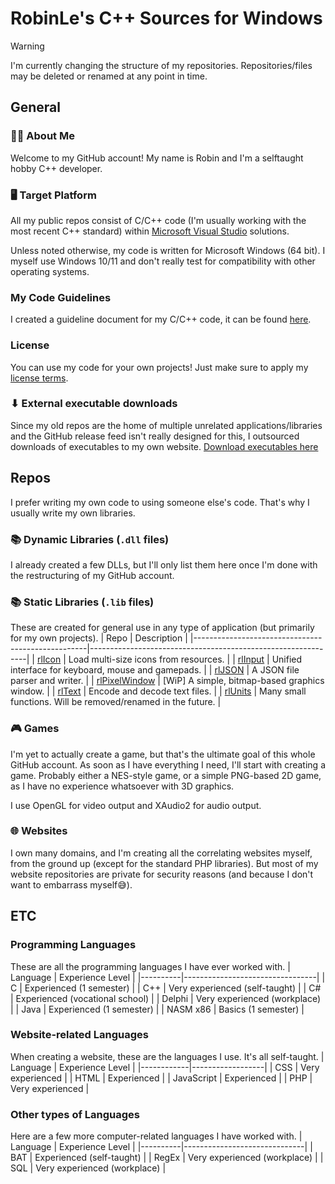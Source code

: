 # RobinLe's C++ Sources for Windows

> [!WARNING]
> I'm currently changing the structure of my repositories. Repositories/files may be deleted or renamed at any point in time.

## General
### 🙋‍♂️ About Me
Welcome to my GitHub account! My name is Robin and I'm a selftaught hobby C++ developer.

### 🖥 Target Platform
All my public repos consist of C/C++ code (I'm usually working with the most recent C++ standard) within [Microsoft Visual Studio](https://www.visualstudio.com) solutions.

Unless noted otherwise, my code is written for Microsoft Windows (64 bit). I myself use Windows 10/11 and don't really test for compatibility with other operating systems.

### My Code Guidelines
I created a guideline document for my C/C++ code, it can be found [here](/CodeGuidelines.md).

### License
You can use my code for your own projects! Just make sure to apply my [license terms](LicenseInfo.md).

### ⬇ External executable downloads
Since my old repos are the home of multiple unrelated applications/libraries and the GitHub release feed isn't really designed for this, I outsourced downloads of executables to my own website.
[Download executables here](https://download.robinle.net/github/)



## Repos
I prefer writing my own code to using someone else's code. That's why I usually write my own libraries.

### 📚 Dynamic Libraries (`.dll` files)
I already created a few DLLs, but I'll only list them here once I'm done with the restructuring of my GitHub account.

### 📚 Static Libraries (`.lib` files)
These are created for general use in any type of application (but primarily for my own projects).
| Repo                                              | Description                                                  |
|---------------------------------------------------|--------------------------------------------------------------|
| [rlIcon](https://rle.sh/git/rlIcon)               | Load multi-size icons from resources.                        |
| [rlInput](https://rle.sh/git/rlInput)             | Unified interface for keyboard, mouse and gamepads.          |
| [rlJSON](https://rle.sh/git/rlJSON)               | A JSON file parser and writer.                               |
| [rlPixelWindow](https://rle.sh/git/rlPixelWindow) | [WiP] A simple, bitmap-based graphics window.                |
| [rlText](https://rle.sh/git/rlText)               | Encode and decode text files.                                |
| [rlUnits](https://rle.sh/git/libs)                | Many small functions. Will be removed/renamed in the future. |

### 🎮 Games
I'm yet to actually create a game, but that's the ultimate goal of this whole GitHub account. As soon as I have everything I need, I'll start with creating a game. Probably either a NES-style game, or a simple PNG-based 2D game, as I have no experience whatsoever with 3D graphics.

I use OpenGL for video output and XAudio2 for audio output.

### 🌐 Websites
I own many domains, and I'm creating all the correlating websites myself, from the ground up (except for the standard PHP libraries).
But most of my website repositories are private for security reasons (and because I don't want to embarrass myself😅).


## ETC
### Programming Languages
These are all the programming languages I have ever worked with.
| Language | Experience Level                |
|----------|---------------------------------|
| C        | Experienced (1 semester)        |
| C++      | Very experienced (self-taught)  |
| C#       | Experienced (vocational school) |
| Delphi   | Very experienced (workplace)    |
| Java     | Experienced (1 semester)        |
| NASM x86 | Basics (1 semester)             |

### Website-related Languages
When creating a website, these are the languages I use. It's all self-taught.
| Language   | Experience Level |
|------------|------------------|
| CSS        | Very experienced |
| HTML       | Experienced      |
| JavaScript | Experienced      |
| PHP        | Very experienced |

### Other types of Languages
Here are a few more computer-related languages I have worked with.
| Language | Experience Level             |
|----------|------------------------------|
| BAT      | Experienced (self-taught)    |
| RegEx    | Very experienced (workplace) |
| SQL      | Very experienced (workplace) |

